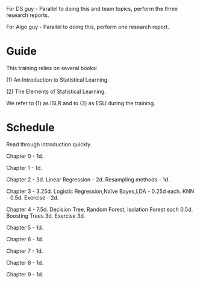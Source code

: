 For DS guy - Parallel to doing this and team topics, perform the three research reports.

For Algo guy - Parallel to doing this, perform one research report.

# Guide

This training relies on several books:

(1) An Introduction to Statistical Learning.

(2) The Elements of Statistical Learning.

We refer to (1) as ISLR and to (2) as ESLI during the training.

# Schedule

Read through introduction quickly.

Chapter 0 - 1d.

Chapter 1 - 1d.

Chapter 2 - 3d. Linear Regression - 2d. Resampling methods - 1d.

Chapter 3 - 3.25d. Logistic Regression,Naïve Bayes,LDA - 0.25d each. KNN - 0.5d. Exercise - 2d.

Chapter 4 - 7.5d. Decision Tree, Random Forest, Isolation Forest each 0.5d. Boosting Trees 3d. Exercise 3d.

Chapter 5 - 1d.

Chapter 6 - 1d.

Chapter 7 - 1d.

Chapter 8 - 1d.

Chapter 9 - 1d.
